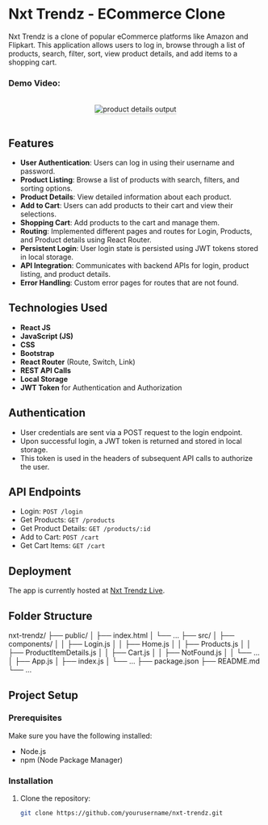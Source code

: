# Nxt Trendz - ECommerce Clone

Nxt Trendz is a clone of popular eCommerce platforms like Amazon and Flipkart. This application allows users to log in, browse through a list of products, search, filter, sort, view product details, and add items to a shopping cart.

### Demo Video:

<br/>
<div style="text-align: center;">
    <img src="https://assets.ccbp.in/frontend/content/react-js/nxt-trendz-product-details-output-v0.gif" alt="product details output" style="max-width:70%;box-shadow:0 2.8px 2.2px rgba(0, 0, 0, 0.12)">
</div>
<br/>

## Features

- **User Authentication**: Users can log in using their username and password.
- **Product Listing**: Browse a list of products with search, filters, and sorting options.
- **Product Details**: View detailed information about each product.
- **Add to Cart**: Users can add products to their cart and view their selections.
- **Shopping Cart**: Add products to the cart and manage them.
- **Routing**: Implemented different pages and routes for Login, Products, and Product details using React Router.
- **Persistent Login**: User login state is persisted using JWT tokens stored in local storage.
- **API Integration**: Communicates with backend APIs for login, product listing, and product details.
- **Error Handling**: Custom error pages for routes that are not found.

## Technologies Used

- **React JS**
- **JavaScript (JS)**
- **CSS**
- **Bootstrap**
- **React Router** (Route, Switch, Link)
- **REST API Calls**
- **Local Storage**
- **JWT Token** for Authentication and Authorization

## Authentication
- User credentials are sent via a POST request to the login endpoint.
- Upon successful login, a JWT token is returned and stored in local storage.
- This token is used in the headers of subsequent API calls to authorize the user.

## API Endpoints
- Login: `POST /login`
- Get Products: `GET /products`
- Get Product Details: `GET /products/:id`
- Add to Cart: `POST /cart`
- Get Cart Items: `GET /cart`


## Deployment
The app is currently hosted at [Nxt Trendz Live](https://nxttrendz9raj.ccbp.tech/).

## Folder Structure
nxt-trendz/
├── public/
│   ├── index.html
│   └── ...
├── src/
│   ├── components/
│   │   ├── Login.js
│   │   ├── Home.js
│   │   ├── Products.js
│   │   ├── ProductItemDetails.js
│   │   ├── Cart.js
│   │   ├── NotFound.js
│   │   └── ...
│   ├── App.js
│   ├── index.js
│   └── ...
├── package.json
├── README.md
└── ...


## Project Setup

### Prerequisites

Make sure you have the following installed:

- Node.js
- npm (Node Package Manager)

### Installation

1. Clone the repository:

   ```bash
   git clone https://github.com/yourusername/nxt-trendz.git
